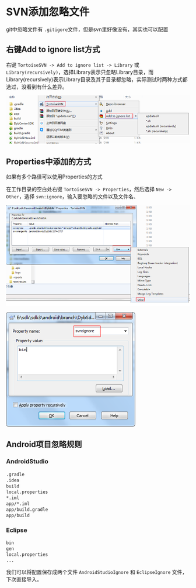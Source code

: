 # SVN添加忽略文件

git中忽略文件有 `.gitigore`文件，但是svn里好像没有，其实也可以配置

## 右键Add to ignore list方式

右键 `TortoiseSVN -> Add to ignore list -> Library` 或 `Library(recursively)`，选择Library表示只忽略Library目录，而Library(recursively)表示Library目录及其子目录都忽略，实际测试时两种方式都选过，没看到有什么差异。

![忽略文件](../assets/svn_add_ignore.png)

## Properties中添加的方式

如果有多个路径可以使用Properties的方式

在工作目录的空白处右键 `TortoiseSVN -> Properties`，然后选择 `New -> Other`，选择 `svn:ignore`，输入要忽略的文件以及文件名、

![忽略文件](../assets/svn_add_ignore_2.png)

![忽略文件](../assets/svn_add_ignore_3.png)

## Android项目忽略规则

### AndroidStudio

```
.gradle
.idea
build
local.properties
*.iml
app/*.iml
app/build.gradle
app/build
```

### Eclipse

```
bin
gen
local.properties
...
```

我们可以将配置保存成两个文件 `AndroidStudioIgnore` 和 `EclipseIgnore` 文件，下次直接导入。